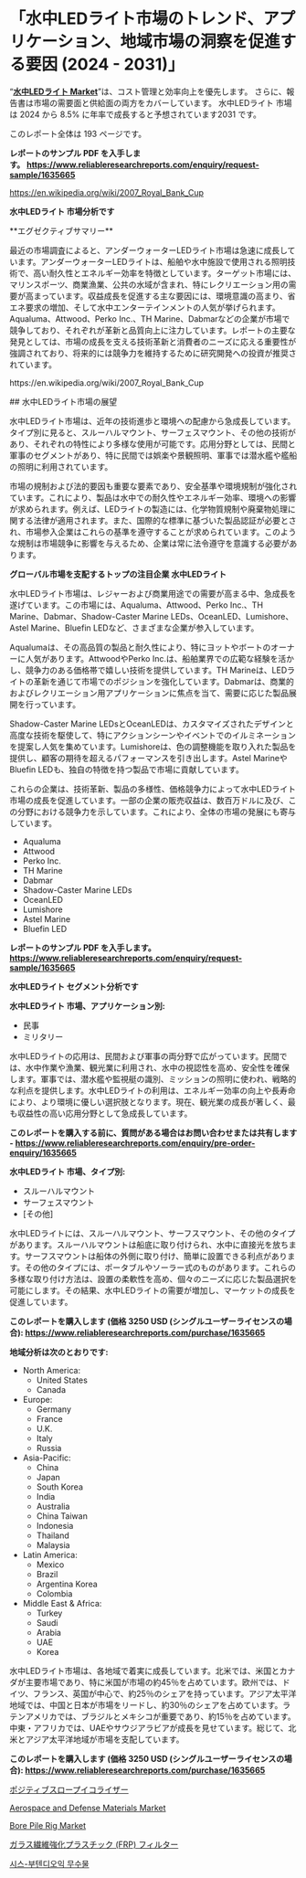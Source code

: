 <p><h1>「水中LEDライト市場のトレンド、アプリケーション、地域市場の洞察を促進する要因 (2024 - 2031)」</h1></p><p>&ldquo;<strong><a href="https://www.reliableresearchreports.com/underwater-led-lights-market-r1635665">水中LEDライト Market</a></strong>&rdquo;は、コスト管理と効率向上を優先します。 さらに、報告書は市場の需要面と供給面の両方をカバーしています。 水中LEDライト 市場は 2024 から 8.5% に年率で成長すると予想されています2031 です。</p>
<p>このレポート全体は 193 ページです。</p>
<p><strong>レポートのサンプル PDF を入手します。&nbsp;<a href="https://www.reliableresearchreports.com/enquiry/request-sample/1635665">https://www.reliableresearchreports.com/enquiry/request-sample/1635665</a></strong></p>
<p><a href="https://en.wikipedia.org/wiki/2007_Royal_Bank_Cup">https://en.wikipedia.org/wiki/2007_Royal_Bank_Cup</a></p>
<p><strong>水中LEDライト 市場分析です</strong></p>
<p><p>**エグゼクティブサマリー**  </p><p>最近の市場調査によると、アンダーウォーターLEDライト市場は急速に成長しています。アンダーウォーターLEDライトは、船舶や水中施設で使用される照明技術で、高い耐久性とエネルギー効率を特徴としています。ターゲット市場には、マリンスポーツ、商業漁業、公共の水域が含まれ、特にレクリエーション用の需要が高まっています。収益成長を促進する主な要因には、環境意識の高まり、省エネ要求の増加、そして水中エンターテインメントの人気が挙げられます。Aqualuma、Attwood、Perko Inc.、TH Marine、Dabmarなどの企業が市場で競争しており、それぞれが革新と品質向上に注力しています。レポートの主要な発見としては、市場の成長を支える技術革新と消費者のニーズに応える重要性が強調されており、将来的には競争力を維持するために研究開発への投資が推奨されています。</p></p>
<p>https://en.wikipedia.org/wiki/2007_Royal_Bank_Cup</p>
<p><p>## 水中LEDライト市場の展望</p><p>水中LEDライト市場は、近年の技術進歩と環境への配慮から急成長しています。タイプ別に見ると、スルーハルマウント、サーフェスマウント、その他の技術があり、それぞれの特性により多様な使用が可能です。応用分野としては、民間と軍事のセグメントがあり、特に民間では娯楽や景観照明、軍事では潜水艦や艦船の照明に利用されています。</p><p>市場の規制および法的要因も重要な要素であり、安全基準や環境規制が強化されています。これにより、製品は水中での耐久性やエネルギー効率、環境への影響が求められます。例えば、LEDライトの製造には、化学物質規制や廃棄物処理に関する法律が適用されます。また、国際的な標準に基づいた製品認証が必要とされ、市場参入企業はこれらの基準を遵守することが求められています。このような規制は市場競争に影響を与えるため、企業は常に法令遵守を意識する必要があります。</p></p>
<p><strong>グローバル市場を支配するトップの注目企業 水中LEDライト</strong></p>
<p><p>水中LEDライト市場は、レジャーおよび商業用途での需要が高まる中、急成長を遂げています。この市場には、Aqualuma、Attwood、Perko Inc.、TH Marine、Dabmar、Shadow-Caster Marine LEDs、OceanLED、Lumishore、Astel Marine、Bluefin LEDなど、さまざまな企業が参入しています。</p><p>Aqualumaは、その高品質の製品と耐久性により、特にヨットやボートのオーナーに人気があります。AttwoodやPerko Inc.は、船舶業界での広範な経験を活かし、競争力のある価格帯で嬉しい技術を提供しています。TH Marineは、LEDライトの革新を通じて市場でのポジションを強化しています。Dabmarは、商業的およびレクリエーション用アプリケーションに焦点を当て、需要に応じた製品展開を行っています。</p><p>Shadow-Caster Marine LEDsとOceanLEDは、カスタマイズされたデザインと高度な技術を駆使して、特にアクションシーンやイベントでのイルミネーションを提案し人気を集めています。Lumishoreは、色の調整機能を取り入れた製品を提供し、顧客の期待を超えるパフォーマンスを引き出します。Astel MarineやBluefin LEDも、独自の特徴を持つ製品で市場に貢献しています。</p><p>これらの企業は、技術革新、製品の多様性、価格競争力によって水中LEDライト市場の成長を促進しています。一部の企業の販売収益は、数百万ドルに及び、この分野における競争力を示しています。これにより、全体の市場の発展にも寄与しています。</p></p>
<p><ul><li>Aqualuma</li><li>Attwood</li><li>Perko Inc.</li><li>TH Marine</li><li>Dabmar</li><li>Shadow-Caster Marine LEDs</li><li>OceanLED</li><li>Lumishore</li><li>Astel Marine</li><li>Bluefin LED</li></ul></p>
<p><strong>レポートのサンプル PDF を入手します。 <a href="https://www.reliableresearchreports.com/enquiry/request-sample/1635665">https://www.reliableresearchreports.com/enquiry/request-sample/1635665</a></strong></p>
<p><strong>水中LEDライト セグメント分析です</strong></p>
<p><strong>水中LEDライト 市場、アプリケーション別:</strong></p>
<p><ul><li>民事</li><li>ミリタリー</li></ul></p>
<p><p>水中LEDライトの応用は、民間および軍事の両分野で広がっています。民間では、水中作業や漁業、観光業に利用され、水中の視認性を高め、安全性を確保します。軍事では、潜水艦や監視艇の識別、ミッションの照明に使われ、戦略的な利点を提供します。水中LEDライトの利用は、エネルギー効率の向上や長寿命により、より環境に優しい選択肢となります。現在、観光業の成長が著しく、最も収益性の高い応用分野として急成長しています。</p></p>
<p><strong>このレポートを購入する前に、質問がある場合はお問い合わせまたは共有します - <a href="https://www.reliableresearchreports.com/enquiry/pre-order-enquiry/1635665">https://www.reliableresearchreports.com/enquiry/pre-order-enquiry/1635665</a></strong></p>
<p><strong>水中LEDライト 市場、タイプ別:</strong></p>
<p><ul><li>スルーハルマウント</li><li>サーフェスマウント</li><li>[その他]</li></ul></p>
<p><p>水中LEDライトには、スルーハルマウント、サーフスマウント、その他のタイプがあります。スルーハルマウントは船底に取り付けられ、水中に直接光を放ちます。サーフスマウントは船体の外側に取り付け、簡単に設置できる利点があります。その他のタイプには、ポータブルやソーラー式のものがあります。これらの多様な取り付け方法は、設置の柔軟性を高め、個々のニーズに応じた製品選択を可能にします。その結果、水中LEDライトの需要が増加し、マーケットの成長を促進しています。</p></p>
<p><strong>このレポートを購入します (価格 3250 USD (シングルユーザーライセンスの場合): <a href="https://www.reliableresearchreports.com/purchase/1635665">https://www.reliableresearchreports.com/purchase/1635665</a></strong></p>
<p><strong>地域分析は次のとおりです:</strong></p>
<p><ul>
    <li>
        North America:
        <ul>
            <li>United States</li>
            <li>Canada</li>
        </ul>
    </li>
    <li>
        Europe:
        <ul>
            <li>Germany</li>
            <li>France</li>
            <li>U.K.</li>
            <li>Italy</li>
            <li>Russia</li>
        </ul>
    </li>
    <li>
        Asia-Pacific:
        <ul>
            <li>China</li>
            <li>Japan</li>
            <li>South Korea</li>
            <li>India</li>
            <li>Australia</li>
            <li>China Taiwan</li>
            <li>Indonesia</li>
            <li>Thailand</li>
            <li>Malaysia</li>
        </ul>
    </li>
    <li>
        Latin America:
        <ul>
            <li>Mexico</li>
            <li>Brazil</li>
            <li>Argentina Korea</li>
            <li>Colombia</li>
        </ul>
    </li>
    <li>
        Middle East & Africa:
        <ul>
            <li>Turkey</li>
            <li>Saudi</li>
            <li>Arabia</li>
            <li>UAE</li>
            <li>Korea</li>
        </ul>
    </li>
    </ul></p>
<p><p>水中LEDライト市場は、各地域で着実に成長しています。北米では、米国とカナダが主要市場であり、特に米国が市場の約45％を占めています。欧州では、ドイツ、フランス、英国が中心で、約25％のシェアを持っています。アジア太平洋地域では、中国と日本が市場をリードし、約30％のシェアを占めています。ラテンアメリカでは、ブラジルとメキシコが重要であり、約15％を占めています。中東・アフリカでは、UAEやサウジアラビアが成長を見せています。総じて、北米とアジア太平洋地域が市場を支配しています。</p></p>
<p><strong>このレポートを購入します (価格 3250 USD (シングルユーザーライセンスの場合): <a href="https://www.reliableresearchreports.com/purchase/1635665">https://www.reliableresearchreports.com/purchase/1635665</a></strong></p>
<p><p><a href="https://medium.com/@abigayleh7fr/positive-slope-equalizer-market-%E3%81%AE%E3%82%B0%E3%83%AD%E3%83%BC%E3%83%90%E3%83%AB%E5%B8%82%E5%A0%B4%E6%A6%82%E8%A6%81%E3%81%AF-%E4%B8%96%E7%95%8C%E3%81%8A%E3%82%88%E3%81%B3%E4%B8%BB%E8%A6%81%E5%B8%82%E5%A0%B4%E3%81%AB%E3%81%8A%E3%81%91%E3%82%8B%E6%A5%AD%E7%95%8C%E3%81%AB%E5%BD%B1%E9%9F%BF%E3%82%92%E4%B8%8E%E3%81%88%E3%82%8B%E4%B8%BB%E8%A6%81%E3%81%AA%E3%83%88%E3%83%AC%E3%83%B3%E3%83%89%E3%81%AB%E3%81%A4%E3%81%84%E3%81%A6-%E7%8B%AC%E8%87%AA%E3%81%AE%E8%A6%96%E7%82%B9%E3%82%92%E6%8F%90%E4%BE%9B%E3%81%97%E3%81%BE%E3%81%99-d7c1b26c25ca">ポジティブスロープイコライザー</a></p><p><a href="https://medium.com/@eltaroberts99/the-aerospace-and-defense-materials-market-has-witnessed-significant-growth-in-recent-years-and-cc151d023224">Aerospace and Defense Materials Market</a></p><p><a href="https://www.linkedin.com/pulse/bore-pile-rig-industry-forecast-market-shifts-strategic-imperatives-s1quc?trackingId=u5tWAx1rSLWyYr0FFQJ4DQ%3D%3D">Bore Pile Rig Market</a></p><p><a href="https://medium.com/@abigayleh7fr/fiberglass-reinforced-plastic-frp-filters-market-%E3%81%AF-%E3%82%B3%E3%82%B9%E3%83%88%E7%AE%A1%E7%90%86%E3%81%A8%E5%8A%B9%E7%8E%87%E5%90%91%E4%B8%8A%E3%82%92%E5%84%AA%E5%85%88%E3%81%97%E3%81%BE%E3%81%99-1081ee6b21f5">ガラス繊維強化プラスチック (FRP) フィルター</a></p><p><a href="https://medium.com/@hossainvi014/cis-butenedioic-anhydride-market-%EC%9D%98-%EA%B8%80%EB%A1%9C%EB%B2%8C-%EC%8B%9C%EC%9E%A5-%EA%B0%9C%EC%9A%94%EB%8A%94-%EC%A0%84-%EC%84%B8%EA%B3%84-%EB%B0%8F-%EC%A3%BC%EC%9A%94-%EC%8B%9C%EC%9E%A5%EC%9D%98-%EC%82%B0%EC%97%85%EC%97%90-%EC%98%81%ED%96%A5%EC%9D%84-%EB%AF%B8%EC%B9%98%EB%8A%94-%EC%A3%BC%EC%9A%94-%ED%8A%B8%EB%A0%8C%EB%93%9C%EC%97%90-%EB%8C%80%ED%95%9C-%EB%8F%85%ED%8A%B9%ED%95%9C-%EA%B4%80%EC%A0%90%EC%9D%84-%EC%A0%9C%EA%B3%B5%ED%95%A9%EB%8B%88%EB%8B%A4-5c4e700830e4?postPublishedType=initial">시스-부텐디오익 무수물</a></p></p>